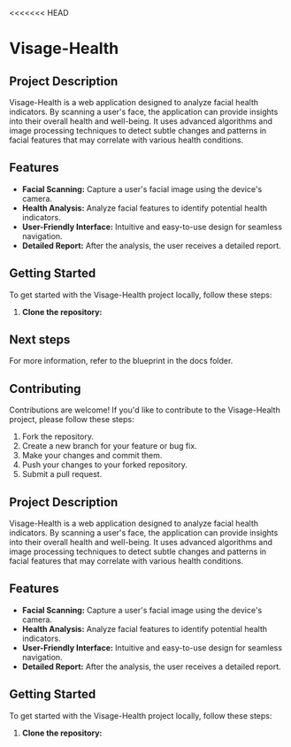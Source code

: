 <<<<<<< HEAD
# Visage-Health

## Project Description

Visage-Health is a web application designed to analyze facial health indicators. By scanning a user's face, the application can provide insights into their overall health and well-being. It uses advanced algorithms and image processing techniques to detect subtle changes and patterns in facial features that may correlate with various health conditions.

## Features

*   **Facial Scanning:** Capture a user's facial image using the device's camera.
*   **Health Analysis:** Analyze facial features to identify potential health indicators.
* **User-Friendly Interface:** Intuitive and easy-to-use design for seamless navigation.
* **Detailed Report:** After the analysis, the user receives a detailed report.

## Getting Started

To get started with the Visage-Health project locally, follow these steps:

1.  **Clone the repository:**

## Next steps

For more information, refer to the blueprint in the docs folder.

## Contributing

Contributions are welcome! If you'd like to contribute to the Visage-Health project, please follow these steps:

1.  Fork the repository.
2.  Create a new branch for your feature or bug fix.
3.  Make your changes and commit them.
4.  Push your changes to your forked repository.
5.  Submit a pull request.

## Project Description

Visage-Health is a web application designed to analyze facial health indicators. By scanning a user's face, the application can provide insights into their overall health and well-being. It uses advanced algorithms and image processing techniques to detect subtle changes and patterns in facial features that may correlate with various health conditions.

## Features

*   **Facial Scanning:** Capture a user's facial image using the device's camera.
*   **Health Analysis:** Analyze facial features to identify potential health indicators.
* **User-Friendly Interface:** Intuitive and easy-to-use design for seamless navigation.
* **Detailed Report:** After the analysis, the user receives a detailed report.

## Getting Started

To get started with the Visage-Health project locally, follow these steps:

1.  **Clone the repository:**
    
